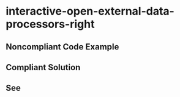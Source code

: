 # interactive-open-external-data-processors-right

## Noncompliant Code Example

## Compliant Solution

## See


